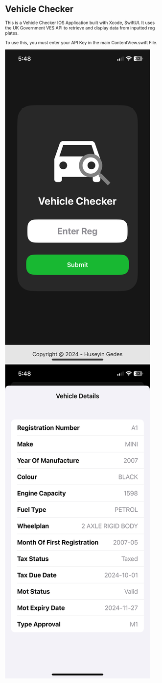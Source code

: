 # Vehicle Checker

This is a Vehicle Checker IOS Application built with Xcode, SwiftUI.
It uses the UK Government VES API to retrieve and display data from inputted reg plates.

To use this, you must enter your API Key in the main ContentView.swift File.

![image](images/HomeScreen.png)
![image](images/DetailsScreen.png)